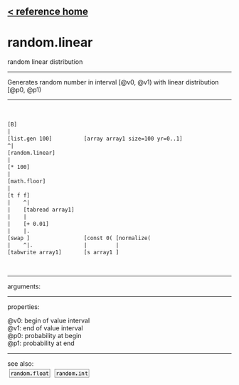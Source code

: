[< reference home](ceammc_lib.html)
---

# random.linear


random linear distribution

---

Generates random number in interval [@v0, @v1) with linear distribution [@p0,
            @p1)<br>


---


```


[B]
|
[list.gen 100]          [array array1 size=100 yr=0..1]
^|
[random.linear]
|
[* 100]
|
[math.floor]
|
[t f f]
|    ^|
|    [tabread array1]
|    |
|    [+ 0.01]
|    |.
[swap ]                 [const 0( [normalize(
|    ^|.                |         |
[tabwrite array1]       [s array1 ]

            
```

---
arguments:


---
properties:

@v0: begin of value interval<br>
@v1: end of value interval<br>
@p0: probability at begin<br>
@p1: probability at end<br>

---
see also:<br>
[![random.float](img/object_random.float.png)](random.float.html)
[![random.int](img/object_random.int.png)](random.int.html)
